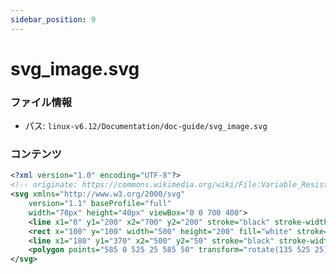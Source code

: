 ```yaml
---
sidebar_position: 9
---
```

# svg_image.svg

### ファイル情報

- パス: `linux-v6.12/Documentation/doc-guide/svg_image.svg`

### コンテンツ

```svg
<?xml version="1.0" encoding="UTF-8"?>
<!-- originate: https://commons.wikimedia.org/wiki/File:Variable_Resistor.svg -->
<svg xmlns="http://www.w3.org/2000/svg"
	version="1.1" baseProfile="full"
	width="70px" height="40px" viewBox="0 0 700 400">
	<line x1="0" y1="200" x2="700" y2="200" stroke="black" stroke-width="20px"/>
	<rect x="100" y="100" width="500" height="200" fill="white" stroke="black" stroke-width="20px"/>
	<line x1="180" y1="370" x2="500" y2="50" stroke="black" stroke-width="15px"/>
	<polygon points="585 0 525 25 585 50" transform="rotate(135 525 25)"/>
</svg>

```
